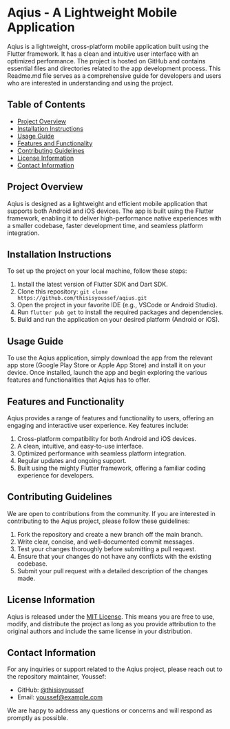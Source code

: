 # Aqius - A Lightweight Mobile Application

Aqius is a lightweight, cross-platform mobile application built using the Flutter framework. It has a clean and intuitive user interface with an optimized performance. The project is hosted on GitHub and contains essential files and directories related to the app development process. This Readme.md file serves as a comprehensive guide for developers and users who are interested in understanding and using the project.

## Table of Contents

- [Project Overview](#project-overview)
- [Installation Instructions](#installation-instructions)
- [Usage Guide](#usage-guide)
- [Features and Functionality](#features-and-functionality)
- [Contributing Guidelines](#contributing-guidelines)
- [License Information](#license-information)
- [Contact Information](#contact-information)

## Project Overview

Aqius is designed as a lightweight and efficient mobile application that supports both Android and iOS devices. The app is built using the Flutter framework, enabling it to deliver high-performance native experiences with a smaller codebase, faster development time, and seamless platform integration.

## Installation Instructions

To set up the project on your local machine, follow these steps:

1. Install the latest version of Flutter SDK and Dart SDK.
2. Clone this repository: `git clone https://github.com/thisisyoussef/aqius.git`
3. Open the project in your favorite IDE (e.g., VSCode or Android Studio).
4. Run `flutter pub get` to install the required packages and dependencies.
5. Build and run the application on your desired platform (Android or iOS).

## Usage Guide

To use the Aqius application, simply download the app from the relevant app store (Google Play Store or Apple App Store) and install it on your device. Once installed, launch the app and begin exploring the various features and functionalities that Aqius has to offer.

## Features and Functionality

Aqius provides a range of features and functionality to users, offering an engaging and interactive user experience. Key features include:

1. Cross-platform compatibility for both Android and iOS devices.
2. A clean, intuitive, and easy-to-use interface.
3. Optimized performance with seamless platform integration.
4. Regular updates and ongoing support.
5. Built using the mighty Flutter framework, offering a familiar coding experience for developers.

## Contributing Guidelines

We are open to contributions from the community. If you are interested in contributing to the Aqius project, please follow these guidelines:

1. Fork the repository and create a new branch off the main branch.
2. Write clear, concise, and well-documented commit messages.
3. Test your changes thoroughly before submitting a pull request.
4. Ensure that your changes do not have any conflicts with the existing codebase.
5. Submit your pull request with a detailed description of the changes made.

## License Information

Aqius is released under the [MIT License](https://opensource.org/licenses/MIT). This means you are free to use, modify, and distribute the project as long as you provide attribution to the original authors and include the same license in your distribution.

## Contact Information

For any inquiries or support related to the Aqius project, please reach out to the repository maintainer, Youssef:

- GitHub: [@thisisyoussef](https://github.com/thisisyoussef)
- Email: youssef@example.com

We are happy to address any questions or concerns and will respond as promptly as possible.